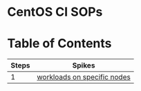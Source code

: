 <h1>CentOS CI SOPs</h1>

# Table of Contents

|Steps|Spikes|
|---|---|
|1|[workloads on specific nodes](workloads_on_specific_nodes.md)|
